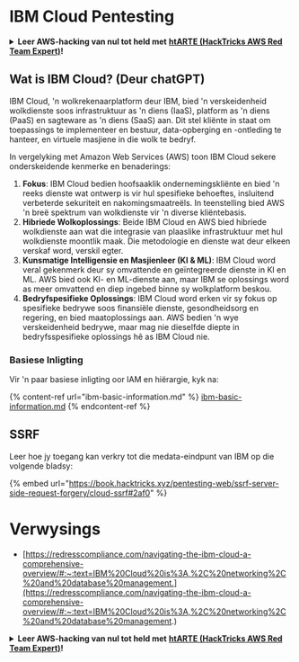 # IBM Cloud Pentesting

<details>

<summary><strong>Leer AWS-hacking van nul tot held met</strong> <a href="https://training.hacktricks.xyz/courses/arte"><strong>htARTE (HackTricks AWS Red Team Expert)</strong></a><strong>!</strong></summary>

Ander maniere om HackTricks te ondersteun:

* As jy jou **maatskappy geadverteer wil sien in HackTricks** of **HackTricks in PDF wil aflaai**, kyk na die [**SUBSCRIPTION PLANS**](https://github.com/sponsors/carlospolop)!
* Kry die [**amptelike PEASS & HackTricks swag**](https://peass.creator-spring.com)
* Ontdek [**The PEASS Family**](https://opensea.io/collection/the-peass-family), ons versameling eksklusiewe [**NFTs**](https://opensea.io/collection/the-peass-family)
* **Sluit aan by die** 💬 [**Discord-groep**](https://discord.gg/hRep4RUj7f) of die [**telegram-groep**](https://t.me/peass) of **volg** my op **Twitter** 🐦 [**@carlospolopm**](https://twitter.com/carlospolopm)**.**
* **Deel jou hacking-truuks deur PR's in te dien by die** [**HackTricks**](https://github.com/carlospolop/hacktricks) en [**HackTricks Cloud**](https://github.com/carlospolop/hacktricks-cloud) GitHub-opslagplekke.

</details>

## Wat is IBM Cloud? (Deur chatGPT)

IBM Cloud, 'n wolkrekenaarplatform deur IBM, bied 'n verskeidenheid wolkdienste soos infrastruktuur as 'n diens (IaaS), platform as 'n diens (PaaS) en sagteware as 'n diens (SaaS) aan. Dit stel kliënte in staat om toepassings te implementeer en bestuur, data-opberging en -ontleding te hanteer, en virtuele masjiene in die wolk te bedryf.

In vergelyking met Amazon Web Services (AWS) toon IBM Cloud sekere onderskeidende kenmerke en benaderings:

1. **Fokus**: IBM Cloud bedien hoofsaaklik ondernemingskliënte en bied 'n reeks dienste wat ontwerp is vir hul spesifieke behoeftes, insluitend verbeterde sekuriteit en nakomingsmaatreëls. In teenstelling bied AWS 'n breë spektrum van wolkdienste vir 'n diverse kliëntebasis.
2. **Hibriede Wolkoplossings**: Beide IBM Cloud en AWS bied hibriede wolkdienste aan wat die integrasie van plaaslike infrastruktuur met hul wolkdienste moontlik maak. Die metodologie en dienste wat deur elkeen verskaf word, verskil egter.
3. **Kunsmatige Intelligensie en Masjienleer (KI & ML)**: IBM Cloud word veral gekenmerk deur sy omvattende en geïntegreerde dienste in KI en ML. AWS bied ook KI- en ML-dienste aan, maar IBM se oplossings word as meer omvattend en diep ingebed binne sy wolkplatform beskou.
4. **Bedryfspesifieke Oplossings**: IBM Cloud word erken vir sy fokus op spesifieke bedrywe soos finansiële dienste, gesondheidsorg en regering, en bied maatoplossings aan. AWS bedien 'n wye verskeidenheid bedrywe, maar mag nie dieselfde diepte in bedryfsspesifieke oplossings hê as IBM Cloud nie.


### Basiese Inligting

Vir 'n paar basiese inligting oor IAM en hiërargie, kyk na:

{% content-ref url="ibm-basic-information.md" %}
[ibm-basic-information.md](ibm-basic-information.md)
{% endcontent-ref %}

## SSRF

Leer hoe jy toegang kan verkry tot die medata-eindpunt van IBM op die volgende bladsy:

{% embed url="https://book.hacktricks.xyz/pentesting-web/ssrf-server-side-request-forgery/cloud-ssrf#2af0" %}


# Verwysings
* [https://redresscompliance.com/navigating-the-ibm-cloud-a-comprehensive-overview/#:~:text=IBM%20Cloud%20is%3A,%2C%20networking%2C%20and%20database%20management.](https://redresscompliance.com/navigating-the-ibm-cloud-a-comprehensive-overview/#:~:text=IBM%20Cloud%20is%3A,%2C%20networking%2C%20and%20database%20management.)

<details>

<summary><strong>Leer AWS-hacking van nul tot held met</strong> <a href="https://training.hacktricks.xyz/courses/arte"><strong>htARTE (HackTricks AWS Red Team Expert)</strong></a><strong>!</strong></summary>

Ander maniere om HackTricks te ondersteun:

* As jy jou **maatskappy geadverteer wil sien in HackTricks** of **HackTricks in PDF wil aflaai**, kyk na die [**SUBSCRIPTION PLANS**](https://github.com/sponsors/carlospolop)!
* Kry die [**amptelike PEASS & HackTricks swag**](https://peass.creator-spring.com)
* Ontdek [**The PEASS Family**](https://opensea.io/collection/the-peass-family), ons versameling eksklusiewe [**NFTs**](https://opensea.io/collection/the-peass-family)
* **Sluit aan by die** 💬 [**Discord-groep**](https://discord.gg/hRep4RUj7f) of die [**telegram-groep**](https://t.me/peass) of **volg** my op **Twitter** 🐦 [**@carlospolopm**](https://twitter.com/carlospolopm)**.**
* **Deel jou hacking-truuks deur PR's in te dien by die** [**HackTricks**](https://github.com/carlospolop/hacktricks) en [**HackTricks Cloud**](https://github.com/carlospolop/hacktricks-cloud) GitHub-opslagplekke.

</details>
